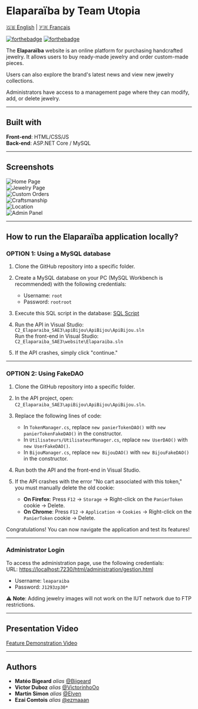 # Elaparaïba by Team Utopia

[🇬🇧 English](README.md) | [🇫🇷 Français](README.fr.md)

[![forthebadge](https://forthebadge.com/images/badges/built-with-love.svg)](https://forthebadge.com)  [![forthebadge](https://forthebadge.com/images/badges/for-you.svg)](https://forthebadge.com)

The **Elaparaïba** website is an online platform for purchasing handcrafted jewelry. It allows users to buy ready-made jewelry and order custom-made pieces.  

Users can also explore the brand's latest news and view new jewelry collections.  

Administrators have access to a management page where they can modify, add, or delete jewelry.  

---

## Built with

**Front-end**: HTML/CSS/JS  
**Back-end**: ASP.NET Core / MySQL  

---

## Screenshots
![Home Page](https://github.com/dept-info-iut-dijon/C2_Elaparaiba_SAE3/assets/116215966/c75a755a-b336-4e00-b63e-3690332ace28)  
![Jewelry Page](https://github.com/dept-info-iut-dijon/C2_Elaparaiba_SAE3/assets/116215966/57f2dda9-981b-4a95-a5d7-2cb13002149f)  
![Custom Orders](https://github.com/dept-info-iut-dijon/C2_Elaparaiba_SAE3/assets/116215966/16e7492e-bd1a-412a-bc62-12b1aa762891)  
![Craftsmanship](https://github.com/dept-info-iut-dijon/C2_Elaparaiba_SAE3/assets/116215966/887eef95-fa67-4d9b-a29d-52a6bdecd7b3)  
![Location](https://github.com/dept-info-iut-dijon/C2_Elaparaiba_SAE3/assets/116215966/bbaa648f-1f93-4bfc-94dc-6c79e84cabf9)  
![Admin Panel](https://github.com/dept-info-iut-dijon/C2_Elaparaiba_SAE3/assets/115616225/81066519-f76b-4990-8f0e-c26e7d301a03)  


---

## How to run the Elaparaïba application locally?

### **OPTION 1: Using a MySQL database**

1. Clone the GitHub repository into a specific folder.  

2. Create a MySQL database on your PC (MySQL Workbench is recommended) with the following credentials:  
   - Username: `root`  
   - Password: `rootroot`  

3. Execute this SQL script in the database: [SQL Script](https://pastebin.com/vcg35HAe)  

4. Run the API in Visual Studio:  
   `C2_Elaparaiba_SAE3\apiBijou\ApiBijou\ApiBijou.sln`  
   Run the front-end in Visual Studio:  
   `C2_Elaparaiba_SAE3\website\Elaparaiba.sln`  

5. If the API crashes, simply click "continue."  

---

### **OPTION 2: Using FakeDAO**

1. Clone the GitHub repository into a specific folder.  

2. In the API project, open:  
   `C2_Elaparaiba_SAE3\apiBijou\ApiBijou\ApiBijou.sln`.  

3. Replace the following lines of code:  
   - In `TokenManager.cs`, replace `new panierTokenDAO()` with `new panierTokenFakeDAO()` in the constructor.  
   - In `Utilisateurs/UtilisateurManager.cs`, replace `new UserDAO()` with `new UserFakeDAO()`.  
   - In `BijouManager.cs`, replace `new BijouDAO()` with `new BijouFakeDAO()` in the constructor.  

4. Run both the API and the front-end in Visual Studio.  

5. If the API crashes with the error "No cart associated with this token," you must manually delete the old cookie:  
   - **On Firefox**: Press `F12` → `Storage` → Right-click on the `PanierToken` cookie → Delete.  
   - **On Chrome**: Press `F12` → `Application` → `Cookies` → Right-click on the `PanierToken` cookie → Delete.  

Congratulations! You can now navigate the application and test its features!  

---

### **Administrator Login**  
To access the administration page, use the following credentials:  
URL: [https://localhost:7230/html/administration/gestion.html](https://localhost:7230/html/administration/gestion.html)  
- Username: `leaparaiba`  
- Password: `J1293zp30*`  

:warning: **Note**: Adding jewelry images will not work on the IUT network due to FTP restrictions.

---

## Presentation Video
[Feature Demonstration Video](https://drive.google.com/file/d/1nqg6WLO75eyOlFkWkcwtiT05NiZ6xTuO/view)  

---

## Authors

- **Matéo Bigeard** _alias_ [@Biigeard](https://github.com/Mbigeard06)  
- **Victor Duboz** _alias_ [@VictorinhoOo](https://github.com/victorinhoOo)  
- **Martin Simon** _alias_ [@Elven](https://github.com/ms292435)  
- **Ezai Comtois** _alias_ [@ezmaaan](https://github.com/tpiut212)  
